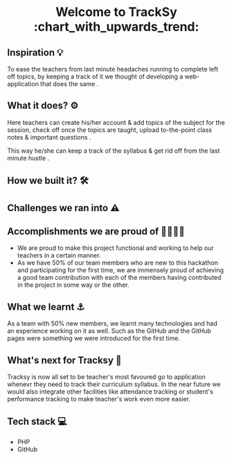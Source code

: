 <h1 align='center'> Welcome to TrackSy :chart_with_upwards_trend: </h1>

## Inspiration :bulb:
 To ease the teachers from last minute headaches running to complete left off topics, by keeping a track of it we thought of developing a web-application that does the same .


## What it does? :gear:
Here teachers can create his/her account & add topics of the subject for the session, check off once the topics are taught, upload to-the-point class notes & important questions .

This way he/she can keep a track of the syllabus & get rid off from the last minute hustle .

## How we built it? :hammer_and_wrench:	


## Challenges we ran into 	:warning:


## Accomplishments we are proud of :woman_office_worker::technologist:
- We are proud to make this project functional and working to help our teachers in a certain manner. 
- As we have 50% of our team members who are new to this hackathon and participating for the first time, we are immensely proud of achieving a good team contribution with each of the members having contributed in the project in some way or the other. 

## What we learnt :anchor:
As a team with 50% new members, we learnt many technologies and had an experience working on it as well. Such as the GitHub and the GitHub pages were something we were introduced for the first time.

## What's next for Tracksy :rocket:
Tracksy is now all set to be teacher's most favoured go to application whenevr they need to track their curriculum syllabus. In the near future we would also integrate other facilities like attendance tracking or student's performance tracking to make teacher's work even more easier.

## Tech stack :computer:
- PHP
- GitHub
